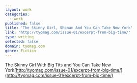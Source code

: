 ```yaml
---
layout: work
categories:
  - work
published: false
title: 'The Skinny Girl, Shonan And You Can Take New York'
link: 'http://tyomag.com/issue-01/excerpt-from-big-time/'
type: writing
selected: false
domain: tyomag.com
genre: Fiction
---
```



The Skinny Girl With Big Tits and You Can Take New York[http://tyomag.com/issue-01/excerpt-from-big-time/](http://tyomag.com/issue-01/excerpt-from-big-time/)
